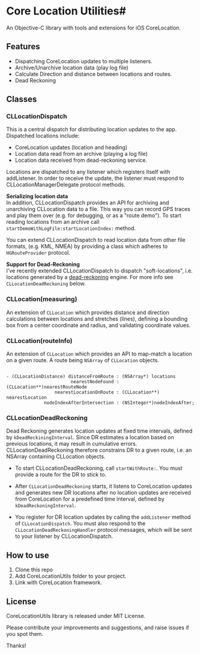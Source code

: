 # Core Location Utilities#

An Objective-C library with tools and extensions for iOS CoreLocation. 

## Features ##

- Dispatching CoreLocation updates to multiple listeners.
- Archive/Unarchive location data (play log file) 
- Calculate Direction and distance between locations and routes.
- Dead Reckoning


## Classes ##

### CLLocationDispatch 

This is a central dispatch for distributing location updates to the app. Dispatched locations include: 

- CoreLocation updates (location and heading)
- Location data read from an archive (playing a log file)
- Location data received from dead-reckoning service. 

Locations are dispatched to any listener which registers itself with addListener. In order to receive the update, the listener must respond to CLLocationManagerDelegate protocol methods. 

**Serializing location data**<br/>
In addition, CLLocationDispatch provides an API for archiving and unarchiving CLLocation data to a file. This way you can record GPS traces and play them over (e.g. for debugging, or as a "route demo").
To start reading locations from an archive call <code>startDemoWithLogFile:startLocationIndex:</code> method. 

You can extend CLLocationDispatch to read location data from other file formats, (e.g. KML, NMEA) by providing a class which adheres to <code>HGRouteProvider</code> protocol.

**Support for Dead-Reckoning**<br/>
I've recently extended CLLocationDispatch to dispatch "soft-locations", i.e. locations generated by a [dead-reckoning](http://en.wikipedia.org/wiki/Dead_reckoning) engine. For more info see <code>CLLocationDeadReckoning</code> below. 


###  CLLocation(measuring)  

An extension of <code>CLLocation</code> which provides distance and direction calculations between locations and stretches (lines), defining a bounding box from a center coordinate and radius, and validating coordinate values. 

###  CLLocation(routeInfo)  

An extension of <code>CLLocation</code> which provides an API to map-match a location on a given route. A route being <code>NSArray</code> of <code>CLLocation</code> objects. 

<pre><code>
- (CLLocationDistance) distanceFromRoute : (NSArray*) locations 
					    nearestNodeFound : (CLLocation**)nearestRouteNode 
				  nearestLocationOnRoute : (CLLocation**) nearestLocation 
			  nodeIndexAfterIntersection : (NSInteger*)nodeIndexAfter;
</code></pre>


### CLLocationDeadReckoning ###

Dead Reckoning generates location updates at fixed time intervals, defined by <code>kDeadReckiningInterval</code>. Since DR estimates a location based on previous locations, it may result in cumulative errors. CLLocationDeadReckoning therefore constrains DR to a given route, i.e. an NSArray containing CLLocation objects.

- To start CLLocationDeadReckoning, call <code>startWithRoute:</code>. You must provide a route for the DR to stick to. 

- After <code>CLLocationDeadReckoning</code> starts, it listens to CoreLocation updates and generates new DR locations after no location updates are received from CoreLocation for a predefined time interval, defined by <code>kDeadReckoningInterval</code>.

- You register for DR location updates by calling the <code>addListener</code> method of <code>CLLocationDispatch</code>. You must also respond to the <code>CLLocationDeadReckoningHandler</code> protocol messages, which will be sent to your listener by CLLocationDispatch. 

 
## How to use ##

1. Clone this repo
2. Add CoreLocationUtils folder to your project.
2. Link with CoreLocation framework. 


## License ##

CoreLocationUtils library is released under MIT License.

Please contribute your improvements and suggestions, and raise issues if you spot them.  

Thanks!  